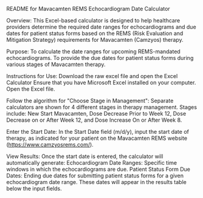 README for Mavacamten REMS Echocardiogram Date Calculator

Overview:
This Excel-based calculator is designed to help healthcare providers determine the required date ranges for echocardiograms and due dates for patient status forms based on the REMS (Risk Evaluation and Mitigation Strategy) requirements for Mavacamten (Camzyos) therapy.

Purpose:
To calculate the date ranges for upcoming REMS-mandated echocardiograms.
To provide the due dates for patient status forms during various stages of Mavacamten therapy.

Instructions for Use:
Download the raw excel file and open the Excel Calculator
Ensure that you have Microsoft Excel installed on your computer.
Open the Excel file.

Follow the algorithm for "Choose Stage in Management":
Separate calculators are shown for 4 different stages in therapy management. Stages include:
New Start Mavacamten, Dose Decrease Prior to Week 12, Dose Decrease on or After Week 12, and Dose Increase On or After Week 8.

Enter the Start Date:
In the Start Date field (m/d/y), input the start date of therapy, as indicated for your patient on the Mavacamten REMS website (https://www.camzyosrems.com/). 

View Results:
Once the start date is entered, the calculator will automatically generate:
Echocardiogram Date Ranges: Specific time windows in which the echocardiograms are due.
Patient Status Form Due Dates: Ending due dates for submitting patient status forms for a given echocardiogram date range.
These dates will appear in the results table below the input fields.
